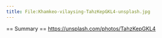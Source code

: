 ```yaml
---
title: File:Khamkeo-vilaysing-TahzKepGKL4-unsplash.jpg
---
```


== Summary ==
https://unsplash.com/photos/TahzKepGKL4